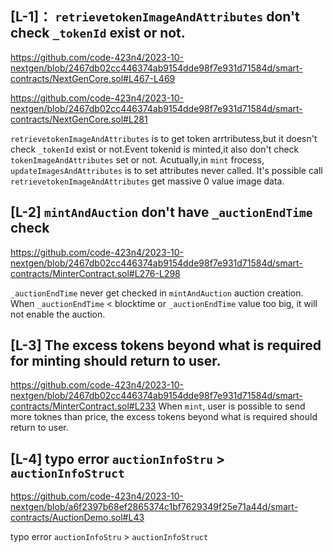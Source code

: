 ## [L-1]： `retrievetokenImageAndAttributes`  don't check `_tokenId` exist or not.

https://github.com/code-423n4/2023-10-nextgen/blob/2467db02cc446374ab9154dde98f7e931d71584d/smart-contracts/NextGenCore.sol#L467-L469

https://github.com/code-423n4/2023-10-nextgen/blob/2467db02cc446374ab9154dde98f7e931d71584d/smart-contracts/NextGenCore.sol#L281

`retrievetokenImageAndAttributes` is to get token arrtributess,but it doesn't check  `_tokenId` exist or not.Event tokenid is minted,it also don't check `tokenImageAndAttributes` set or not. 
Acutually,in `mint` frocess, `updateImagesAndAttributes` is to set attributes never called. It's possible call `retrievetokenImageAndAttributes` get massive 0 value image data.


## [L-2] `mintAndAuction`  don't have `_auctionEndTime` check

https://github.com/code-423n4/2023-10-nextgen/blob/2467db02cc446374ab9154dde98f7e931d71584d/smart-contracts/MinterContract.sol#L276-L298

 `_auctionEndTime` never get checked in `mintAndAuction`  auction creation. When `_auctionEndTime`  < blocktime  or `_auctionEndTime` value too big, it will not enable the auction.


## [L-3] The excess tokens beyond what is required for minting should return to user.
https://github.com/code-423n4/2023-10-nextgen/blob/2467db02cc446374ab9154dde98f7e931d71584d/smart-contracts/MinterContract.sol#L233
When `mint`, user is possible to send more toknes than price, the excess tokens beyond what is required should return to user.

## [L-4]  typo error  `auctionInfoStru` >  `auctionInfoStruct`
https://github.com/code-423n4/2023-10-nextgen/blob/a6f2397b68ef2865374c1bf7629349f25e71a44d/smart-contracts/AuctionDemo.sol#L43

 typo error  `auctionInfoStru` >  `auctionInfoStruct`


